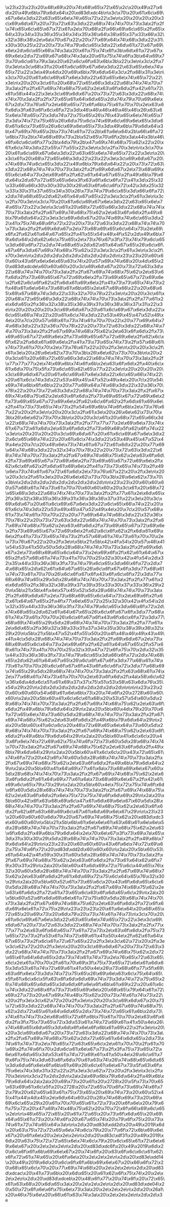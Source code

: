 \x23\x23\x23\x20\x48\x69\x20\x74\x68\x65\x72\x65\x2c\x20\x49\x27\x6d\x20\x49\x6b\x79\x6d\x64\x20\xd83d\xdc4b\n\x3c\x70\x20\x61\x6c\x69\x67\x6e\x3d\x22\x63\x65\x6e\x74\x65\x72\x22\x3e\n\x20\x20\x20\x20\x3c\x69\x6d\x67\x20\x73\x72\x63\x3d\x22\x68\x74\x74\x70\x73\x3a\x2f\x2f\x74\x65\x6c\x65\x67\x72\x61\x2e\x70\x68\x2f\x66\x69\x6c\x65\x2f\x65\x64\x33\x34\x33\x36\x35\x34\x34\x35\x36\x64\x38\x65\x37\x33\x66\x32\x32\x38\x38\x2e\x6a\x70\x67\x22\x20\x77\x69\x64\x74\x68\x3d\x22\x31\x30\x30\x25\x22\x20\x73\x74\x79\x6c\x65\x3d\x22\x6d\x61\x72\x67\x69\x6e\x2d\x6c\x65\x66\x74\x3a\x20\x61\x75\x74\x6f\x3b\x6d\x61\x72\x67\x69\x6e\x2d\x72\x69\x67\x68\x74\x3a\x20\x61\x75\x74\x6f\x3b\x64\x69\x73\x70\x6c\x61\x79\x3a\x20\x62\x6c\x6f\x63\x6b\x3b\x22\x3e\n\x3c\x2f\x70\x3e\n\x3c\x68\x31\x20\x61\x6c\x69\x67\x6e\x3d\x22\x63\x65\x6e\x74\x65\x72\x22\x3e\x49\x4d\x20\x69\x6b\x79\x6d\x64\x3c\x2f\x68\x31\x3e\n\x3c\x70\x20\x61\x6c\x69\x67\x6e\x3d\x22\x63\x65\x6e\x74\x65\x72\x22\x3e\n\x20\x20\x3c\x61\x20\x68\x72\x65\x66\x3d\x22\x68\x74\x74\x70\x73\x3a\x2f\x2f\x67\x69\x74\x68\x75\x62\x2e\x63\x6f\x6d\x2f\x42\x61\x72\x61\x58\x44\x22\x3e\x3c\x69\x6d\x67\x20\x73\x72\x63\x3d\x22\x68\x74\x74\x70\x3a\x2f\x2f\x72\x65\x61\x64\x6d\x65\x2d\x74\x79\x70\x69\x6e\x67\x2d\x73\x76\x67\x2e\x68\x65\x72\x6f\x6b\x75\x61\x70\x70\x2e\x63\x6f\x6d\x3f\x63\x6f\x6c\x6f\x72\x3d\x46\x46\x46\x46\x46\x46\x26\x63\x65\x6e\x74\x65\x72\x3d\x74\x72\x75\x65\x26\x76\x43\x65\x6e\x74\x65\x72\x3d\x74\x72\x75\x65\x26\x6d\x75\x6c\x74\x69\x6c\x69\x6e\x65\x3d\x66\x61\x6c\x73\x65\x26\x6c\x69\x6e\x65\x73\x3d\x49\x6b\x79\x6d\x64\x3b\x47\x69\x76\x65\x2b\x73\x74\x61\x72\x2b\x61\x6e\x64\x2b\x66\x6f\x72\x6b\x73\x2b\x74\x68\x69\x73\x2b\x52\x65\x70\x6f\x2b\x3a\x44\x3b\x46\x6f\x6c\x6c\x6f\x77\x2b\x4d\x79\x2b\x47\x69\x74\x68\x75\x62\x22\x20\x61\x6c\x74\x3d\x22\x55\x77\x55\x22\x3e\n\x3c\x2f\x70\x3e\n\n\x3c\x70\x20\x61\x6c\x69\x67\x6e\x3d\x22\x63\x65\x6e\x74\x65\x72\x22\x3e\n\x20\x3c\x61\x20\x68\x72\x65\x66\x3d\x22\x23\x22\x3e\x3c\x69\x6d\x67\x20\x74\x69\x74\x6c\x65\x3d\x22\x49\x6b\x79\x6d\x64\x22\x20\x73\x72\x63\x3d\x22\x68\x74\x74\x70\x73\x3a\x2f\x2f\x69\x6d\x67\x2e\x73\x68\x69\x65\x6c\x64\x73\x2e\x69\x6f\x2f\x62\x61\x64\x67\x65\x2f\x49\x6b\x79\x6d\x64\x2d\x67\x72\x65\x65\x6e\x3f\x63\x6f\x6c\x6f\x72\x41\x3d\x25\x32\x33\x66\x66\x30\x30\x30\x30\x26\x63\x6f\x6c\x6f\x72\x42\x3d\x25\x32\x33\x30\x31\x37\x65\x34\x30\x26\x73\x74\x79\x6c\x65\x3d\x66\x6f\x72\x2d\x74\x68\x65\x2d\x62\x61\x64\x67\x65\x22\x3e\x3c\x2f\x61\x3e\n\x3c\x2f\x70\x3e\n\x3c\x70\x20\x61\x6c\x69\x67\x6e\x3d\x22\x63\x65\x6e\x74\x65\x72\x22\x3e\n\x3c\x61\x20\x68\x72\x65\x66\x3d\x22\x68\x74\x74\x70\x73\x3a\x2f\x2f\x67\x69\x74\x68\x75\x62\x2e\x63\x6f\x6d\x2f\x49\x6b\x79\x6d\x64\x22\x3e\x3c\x69\x6d\x67\x20\x74\x69\x74\x6c\x65\x3d\x22\x41\x75\x74\x68\x6f\x72\x22\x20\x73\x72\x63\x3d\x22\x68\x74\x74\x70\x73\x3a\x2f\x2f\x69\x6d\x67\x2e\x73\x68\x69\x65\x6c\x64\x73\x2e\x69\x6f\x2f\x62\x61\x64\x67\x65\x2f\x41\x55\x54\x48\x4f\x52\x2d\x49\x6b\x79\x6d\x64\x2d\x62\x6c\x75\x65\x2e\x73\x76\x67\x3f\x73\x74\x79\x6c\x65\x3d\x66\x6f\x72\x2d\x74\x68\x65\x2d\x62\x61\x64\x67\x65\x26\x6c\x6f\x67\x6f\x3d\x67\x69\x74\x68\x75\x62\x22\x3e\x3c\x2f\x61\x3e\n\x3c\x2f\x70\x3e\n\n\x2d\x2d\x2d\x2d\x2d\x2d\x2d\x2d\x2d\n\x23\x23\x20\x60\x60\x60\x43\x6f\x6e\x6e\x65\x63\x74\x20\x57\x69\x74\x68\x20\x4d\x65\x20\xd83d\xdcde\x60\x60\x60\x20\x3c\x69\x6d\x67\x20\x73\x72\x63\x3d\x22\x68\x74\x74\x70\x73\x3a\x2f\x2f\x67\x69\x74\x68\x75\x62\x2e\x63\x6f\x6d\x2f\x73\x69\x65\x67\x72\x69\x6e\x2f\x73\x69\x65\x67\x72\x69\x6e\x2f\x62\x6c\x6f\x62\x2f\x6d\x61\x69\x6e\x2f\x41\x73\x73\x65\x74\x73\x2f\x48\x61\x6e\x64\x73\x68\x61\x6b\x65\x2e\x67\x69\x66\x22\x20\x68\x65\x69\x67\x68\x74\x3d\x22\x33\x32\x70\x78\x22\x3e\n\x20\x20\x3c\x61\x20\x68\x72\x65\x66\x3d\x22\x68\x74\x74\x70\x73\x3a\x2f\x2f\x77\x61\x2e\x6d\x65\x2f\x36\x32\x38\x35\x36\x39\x31\x36\x38\x36\x37\x31\x22\x3e\n\x20\x20\x20\x20\x3c\x69\x6d\x67\x20\x61\x6c\x69\x67\x6e\x3d\x22\x6c\x65\x66\x74\x22\x20\x61\x6c\x74\x3d\x22\x53\x49\x45\x47\x52\x49\x4e\x20\x7c\x20\x57\x68\x61\x73\x74\x61\x70\x70\x22\x20\x77\x69\x64\x74\x68\x3d\x22\x32\x36\x70\x78\x22\x20\x73\x72\x63\x3d\x22\x68\x74\x74\x70\x73\x3a\x2f\x2f\x67\x69\x74\x68\x75\x62\x2e\x63\x6f\x6d\x2f\x73\x69\x65\x67\x72\x69\x6e\x2f\x73\x69\x65\x67\x72\x69\x6e\x2f\x62\x6c\x6f\x62\x2f\x6d\x61\x69\x6e\x2f\x41\x73\x73\x65\x74\x73\x2f\x57\x68\x61\x74\x73\x61\x70\x70\x2e\x73\x76\x67\x22\x20\x2f\x3e\n\x20\x20\x3c\x2f\x61\x3e\x20\x26\x6e\x62\x73\x70\x3b\x26\x6e\x62\x73\x70\x3b\n\x20\x20\x3c\x61\x20\x68\x72\x65\x66\x3d\x22\x68\x74\x74\x70\x73\x3a\x2f\x2f\x77\x77\x77\x2e\x74\x69\x6b\x74\x6f\x6b\x2e\x63\x6f\x6d\x2f\x40\x6c\x61\x6d\x70\x75\x5f\x73\x6c\x65\x62\x65\x77\x22\x3e\n\x20\x20\x20\x20\x3c\x69\x6d\x67\x20\x61\x6c\x69\x67\x6e\x3d\x22\x6c\x65\x66\x74\x22\x20\x61\x6c\x74\x3d\x22\x53\x49\x45\x47\x52\x49\x4e\x20\x7c\x20\x54\x69\x74\x6b\x6f\x6b\x22\x20\x77\x69\x64\x74\x68\x3d\x22\x32\x36\x70\x78\x22\x20\x73\x72\x63\x3d\x22\x68\x74\x74\x70\x73\x3a\x2f\x2f\x67\x69\x74\x68\x75\x62\x2e\x63\x6f\x6d\x2f\x73\x69\x65\x67\x72\x69\x6e\x2f\x73\x69\x65\x67\x72\x69\x6e\x2f\x62\x6c\x6f\x62\x2f\x6d\x61\x69\x6e\x2f\x41\x73\x73\x65\x74\x73\x2f\x54\x69\x6b\x74\x6f\x6b\x2e\x73\x76\x67\x22\x20\x2f\x3e\n\x20\x20\x3c\x2f\x61\x3e\x20\x26\x6e\x62\x73\x70\x3b\x26\x6e\x62\x73\x70\x3b\n\x20\x20\x3c\x61\x20\x68\x72\x65\x66\x3d\x22\x68\x74\x74\x70\x73\x3a\x2f\x2f\x77\x77\x77\x2e\x69\x6e\x73\x74\x61\x67\x72\x61\x6d\x2e\x63\x6f\x6d\x2f\x73\x69\x68\x5f\x62\x6f\x74\x22\x3e\n\x20\x20\x20\x20\x3c\x69\x6d\x67\x20\x61\x6c\x69\x67\x6e\x3d\x22\x6c\x65\x66\x74\x22\x20\x61\x6c\x74\x3d\x22\x53\x49\x45\x47\x52\x49\x4e\x20\x7c\x20\x49\x6e\x73\x74\x61\x67\x72\x61\x6d\x22\x20\x77\x69\x64\x74\x68\x3d\x22\x32\x34\x70\x78\x22\x20\x73\x72\x63\x3d\x22\x68\x74\x74\x70\x73\x3a\x2f\x2f\x67\x69\x74\x68\x75\x62\x2e\x63\x6f\x6d\x2f\x73\x69\x65\x67\x72\x69\x6e\x2f\x73\x69\x65\x67\x72\x69\x6e\x2f\x62\x6c\x6f\x62\x2f\x6d\x61\x69\x6e\x2f\x41\x73\x73\x65\x74\x73\x2f\x49\x6e\x73\x74\x61\x67\x72\x61\x6d\x2e\x73\x76\x67\x22\x20\x2f\x3e\n\x20\x20\x3c\x2f\x61\x3e\x20\x26\x6e\x62\x73\x70\x3b\x26\x6e\x62\x73\x70\x3b\n\x2d\x2d\x2d\x2d\x2d\x2d\x2d\x2d\x2d\n\n\x23\x23\x20\x60\x60\x60\x57\x68\x61\x74\x73\x61\x70\x70\x60\x60\x60\x20\x3c\x61\x20\x68\x72\x65\x66\x3d\x22\x68\x74\x74\x70\x73\x3a\x2f\x2f\x77\x61\x2e\x6d\x65\x2f\x36\x32\x38\x35\x36\x39\x31\x36\x38\x36\x37\x31\x22\x3e\x20\x3c\x69\x6d\x67\x20\x61\x6c\x69\x67\x6e\x3d\x22\x6c\x65\x66\x74\x22\x20\x61\x6c\x74\x3d\x22\x53\x49\x45\x47\x52\x49\x4e\x20\x7c\x20\x57\x68\x61\x73\x74\x61\x70\x70\x22\x20\x77\x69\x64\x74\x68\x3d\x22\x32\x36\x70\x78\x22\x20\x73\x72\x63\x3d\x22\x68\x74\x74\x70\x73\x3a\x2f\x2f\x67\x69\x74\x68\x75\x62\x2e\x63\x6f\x6d\x2f\x73\x69\x65\x67\x72\x69\x6e\x2f\x73\x69\x65\x67\x72\x69\x6e\x2f\x62\x6c\x6f\x62\x2f\x6d\x61\x69\x6e\x2f\x41\x73\x73\x65\x74\x73\x2f\x57\x68\x61\x74\x73\x61\x70\x70\x2e\x73\x76\x67\x22\x20\x2f\x3e\n\x5b\x21\x5b\x42\x4f\x54\x20\x57\x48\x41\x54\x53\x41\x50\x50\x5d\x28\x68\x74\x74\x70\x73\x3a\x2f\x2f\x69\x6d\x67\x2e\x73\x68\x69\x65\x6c\x64\x73\x2e\x69\x6f\x2f\x62\x61\x64\x67\x65\x2f\x57\x68\x61\x74\x73\x41\x70\x70\x25\x32\x30\x42\x4f\x54\x2d\x32\x35\x44\x33\x36\x36\x3f\x73\x74\x79\x6c\x65\x3d\x66\x6f\x72\x2d\x74\x68\x65\x2d\x62\x61\x64\x67\x65\x26\x6c\x6f\x67\x6f\x3d\x77\x68\x61\x74\x73\x61\x70\x70\x26\x6c\x6f\x67\x6f\x43\x6f\x6c\x6f\x72\x3d\x77\x68\x69\x74\x65\x29\x5d\x28\x68\x74\x74\x70\x73\x3a\x2f\x2f\x77\x61\x2e\x6d\x65\x2f\x36\x32\x38\x39\x37\x39\x35\x33\x30\x37\x33\x36\x29\x20\n\x5b\x21\x5b\x4f\x4e\x57\x45\x52\x5d\x28\x68\x74\x74\x70\x73\x3a\x2f\x2f\x69\x6d\x67\x2e\x73\x68\x69\x65\x6c\x64\x73\x2e\x69\x6f\x2f\x62\x61\x64\x67\x65\x2f\x4f\x77\x6e\x65\x72\x25\x32\x30\x42\x4f\x54\x2d\x32\x35\x44\x33\x36\x36\x3f\x73\x74\x79\x6c\x65\x3d\x66\x6f\x72\x2d\x74\x68\x65\x2d\x62\x61\x64\x67\x65\x26\x6c\x6f\x67\x6f\x3d\x77\x68\x61\x74\x73\x61\x70\x70\x26\x6c\x6f\x67\x6f\x43\x6f\x6c\x6f\x72\x3d\x77\x68\x69\x74\x65\x29\x5d\x28\x68\x74\x74\x70\x73\x3a\x2f\x2f\x77\x61\x2e\x6d\x65\x2f\x36\x32\x38\x33\x31\x37\x34\x35\x30\x38\x39\x36\x32\x29\x20\n\x5b\x21\x5b\x47\x52\x4f\x55\x50\x20\x4f\x46\x46\x49\x43\x49\x41\x4c\x5d\x28\x68\x74\x74\x70\x73\x3a\x2f\x2f\x69\x6d\x67\x2e\x73\x68\x69\x65\x6c\x64\x73\x2e\x69\x6f\x2f\x62\x61\x64\x67\x65\x2f\x57\x68\x61\x74\x73\x41\x70\x70\x25\x32\x30\x47\x72\x6f\x75\x70\x2d\x32\x35\x44\x33\x36\x36\x3f\x73\x74\x79\x6c\x65\x3d\x66\x6f\x72\x2d\x74\x68\x65\x2d\x62\x61\x64\x67\x65\x26\x6c\x6f\x67\x6f\x3d\x77\x68\x61\x74\x73\x61\x70\x70\x26\x6c\x6f\x67\x6f\x43\x6f\x6c\x6f\x72\x3d\x77\x68\x69\x74\x65\x29\x5d\x28\x68\x74\x74\x70\x73\x3a\x2f\x2f\x63\x68\x61\x74\x2e\x77\x68\x61\x74\x73\x61\x70\x70\x2e\x63\x6f\x6d\x2f\x4a\x58\x6c\x62\x36\x6d\x4d\x6c\x51\x61\x69\x37\x37\x75\x51\x53\x58\x63\x6d\x76\x35\x54\x29\x20\n\x2d\x2d\x2d\x2d\x2d\x2d\x2d\x2d\x2d\n\n\n\n\x23\x23\x20\x60\x60\x60\x54\x68\x61\x6e\x6b\x73\x20\x74\x6f\x20\x2728\x60\x60\x60\n\x2a\x20\x5b\x60\x41\x6c\x6c\x61\x68\x20\x53\x57\x54\x60\x5d\x28\x68\x74\x74\x70\x73\x3a\x2f\x2f\x67\x69\x74\x68\x75\x62\x2e\x63\x6f\x6d\x2f\x49\x6b\x79\x6d\x64\x29\n\x2a\x20\x5b\x60\x4d\x79\x20\x70\x61\x72\x65\x6e\x74\x73\x60\x5d\x28\x68\x74\x74\x70\x73\x3a\x2f\x2f\x67\x69\x74\x68\x75\x62\x2e\x63\x6f\x6d\x2f\x49\x6b\x79\x6d\x64\x29\n\x2a\x20\x5b\x60\x41\x6c\x6c\x20\x46\x72\x69\x65\x6e\x64\x73\x60\x5d\x28\x68\x74\x74\x70\x73\x3a\x2f\x2f\x67\x69\x74\x68\x75\x62\x2e\x63\x6f\x6d\x2f\x49\x6b\x79\x6d\x64\x29\n\x2a\x20\x5b\x60\x41\x6c\x6c\x20\x43\x6f\x6e\x74\x72\x69\x62\x75\x74\x6f\x72\x73\x60\x5d\x28\x68\x74\x74\x70\x73\x3a\x2f\x2f\x67\x69\x74\x68\x75\x62\x2e\x63\x6f\x6d\x2f\x49\x6b\x79\x6d\x64\x29\n\x2a\x20\x5b\x60\x41\x6c\x6c\x20\x43\x72\x65\x61\x74\x6f\x72\x20\x42\x6f\x74\x60\x5d\x28\x68\x74\x74\x70\x73\x3a\x2f\x2f\x67\x69\x74\x68\x75\x62\x2e\x63\x6f\x6d\x2f\x49\x6b\x79\x6d\x64\x29\n\x2a\x20\x5b\x60\x41\x64\x69\x77\x61\x6a\x73\x68\x69\x6e\x67\x60\x5d\x28\x68\x74\x74\x70\x73\x3a\x2f\x2f\x67\x69\x74\x68\x75\x62\x2e\x63\x6f\x6d\x2f\x61\x64\x69\x77\x61\x6a\x73\x68\x69\x6e\x67\x2f\x42\x61\x69\x6c\x65\x79\x73\x29\n\x2a\x20\x5b\x60\x4e\x75\x72\x75\x74\x6f\x6d\x6f\x60\x5d\x28\x68\x74\x74\x70\x73\x3a\x2f\x2f\x67\x69\x74\x68\x75\x62\x2e\x63\x6f\x6d\x2f\x6e\x75\x72\x75\x74\x6f\x6d\x69\x29\n\x2a\x20\x5b\x60\x42\x6f\x63\x68\x69\x6c\x47\x61\x6d\x69\x6e\x67\x60\x5d\x28\x68\x74\x74\x70\x73\x3a\x2f\x2f\x67\x69\x74\x68\x75\x62\x2e\x63\x6f\x6d\x2f\x62\x6f\x63\x68\x69\x6c\x67\x61\x6d\x69\x6e\x67\x29\n\n\x23\x23\x20\x60\x60\x60\x6d\x79\x20\x67\x69\x74\x68\x75\x62\x20\xd83d\xdc3e\x60\x60\x60\n\x5b\x21\x5b\x6b\x61\x6e\x6e\x61\x63\x68\x61\x6e\x6e\x5d\x28\x68\x74\x74\x70\x73\x3a\x2f\x2f\x67\x69\x74\x68\x75\x62\x2e\x63\x6f\x6d\x2f\x49\x6b\x79\x6d\x64\x2e\x70\x6e\x67\x3f\x73\x69\x7a\x65\x3d\x31\x30\x30\x29\x5d\x28\x68\x74\x74\x70\x73\x3a\x2f\x2f\x49\x6b\x79\x6d\x64\x29\n\n\x23\x23\x20\x60\x60\x60\x43\x6f\x6e\x74\x72\x69\x62\x75\x74\x6f\x72\x20\xd83d\xdd2d\x60\x60\x60\n\x2a\x20\x5b\x60\x53\x61\x64\x42\x4f\x59\x30\x31\x60\x5d\x28\x68\x74\x74\x70\x73\x3a\x2f\x2f\x67\x69\x74\x68\x75\x62\x2e\x63\x6f\x6d\x2f\x73\x61\x64\x62\x6f\x79\x30\x31\x29\n\x2a\x20\x5b\x60\x41\x6d\x69\x72\x75\x6c\x44\x65\x76\x32\x30\x60\x5d\x28\x68\x74\x74\x70\x73\x3a\x2f\x2f\x67\x69\x74\x68\x75\x62\x2e\x63\x6f\x6d\x2f\x61\x6d\x69\x72\x75\x6c\x64\x65\x76\x32\x30\x29\n\x2a\x20\x5b\x60\x52\x61\x73\x65\x6c\x20\x43\x6f\x6d\x65\x6c\x60\x5d\x28\x68\x74\x74\x70\x73\x3a\x2f\x2f\x67\x69\x74\x68\x75\x62\x2e\x63\x6f\x6d\x2f\x72\x61\x73\x65\x6c\x63\x6f\x6d\x65\x6c\x29\n\x2a\x20\x5b\x60\x52\x6f\x6d\x69\x6e\x61\x72\x75\x60\x5d\x28\x68\x74\x74\x70\x73\x3a\x2f\x2f\x67\x69\x74\x68\x75\x62\x2e\x63\x6f\x6d\x2f\x72\x6f\x6d\x69\x6e\x61\x72\x75\x29\n\x23\x23\x23\x20\x61\x6e\x64\x20\x68\x65\x72\x65\x20\x69\x73\x20\x6d\x79\x20\x73\x74\x61\x74\x73\n\x3c\x70\x20\x61\x6c\x69\x67\x6e\x3d\x22\x63\x65\x6e\x74\x65\x72\x22\x3e\x3c\x69\x6d\x67\x20\x73\x72\x63\x3d\x22\x68\x74\x74\x70\x73\x3a\x2f\x2f\x77\x77\x77\x2e\x63\x6f\x64\x65\x77\x61\x72\x73\x2e\x63\x6f\x6d\x2f\x75\x73\x65\x72\x73\x2f\x53\x61\x74\x72\x69\x61\x41\x50\x4e\x2f\x62\x61\x64\x67\x65\x73\x2f\x6c\x61\x72\x67\x65\x22\x2f\x3e\x3c\x62\x72\x20\x2f\x3e\x3c\x62\x72\x20\x2f\x3e\n\x20\x20\x3c\x69\x6d\x67\x20\x73\x72\x63\x3d\x22\x68\x74\x74\x70\x73\x3a\x2f\x2f\x67\x69\x74\x68\x75\x62\x2d\x72\x65\x61\x64\x6d\x65\x2d\x73\x74\x61\x74\x73\x2e\x76\x65\x72\x63\x65\x6c\x2e\x61\x70\x70\x2f\x61\x70\x69\x3f\x75\x73\x65\x72\x6e\x61\x6d\x65\x3d\x53\x61\x74\x72\x69\x61\x41\x50\x4e\x26\x73\x68\x6f\x77\x5f\x69\x63\x6f\x6e\x73\x3d\x74\x72\x75\x65\x26\x69\x6e\x63\x6c\x75\x64\x65\x5f\x61\x6c\x6c\x5f\x63\x6f\x6d\x6d\x69\x74\x73\x3d\x74\x72\x75\x65\x26\x74\x68\x65\x6d\x65\x3d\x6d\x6f\x6e\x6f\x6b\x61\x69\x22\x20\x61\x6c\x74\x3d\x22\x68\x6f\x73\x73\x65\x69\x6e\x20\x68\x65\x79\x64\x61\x72\x69\x27\x73\x20\x47\x69\x74\x48\x75\x62\x20\x73\x74\x61\x74\x73\x22\x20\x2f\x3e\x3c\x62\x72\x20\x2f\x3e\n\x20\x20\x3c\x69\x6d\x67\x20\x73\x72\x63\x3d\x22\x68\x74\x74\x70\x73\x3a\x2f\x2f\x67\x69\x74\x68\x75\x62\x2d\x72\x65\x61\x64\x6d\x65\x2d\x73\x74\x72\x65\x61\x6b\x2d\x73\x74\x61\x74\x73\x2e\x68\x65\x72\x6f\x6b\x75\x61\x70\x70\x2e\x63\x6f\x6d\x2f\x3f\x75\x73\x65\x72\x3d\x53\x61\x74\x72\x69\x61\x41\x50\x4e\x26\x74\x68\x65\x6d\x65\x3d\x6d\x6f\x6e\x6f\x6b\x61\x69\x22\x2f\x3e\n\x20\x20\x3c\x69\x6d\x67\x20\x73\x72\x63\x3d\x22\x68\x74\x74\x70\x73\x3a\x2f\x2f\x67\x69\x74\x68\x75\x62\x2d\x72\x65\x61\x64\x6d\x65\x2d\x73\x74\x61\x74\x73\x2e\x76\x65\x72\x63\x65\x6c\x2e\x61\x70\x70\x2f\x61\x70\x69\x2f\x74\x6f\x70\x2d\x6c\x61\x6e\x67\x73\x2f\x3f\x75\x73\x65\x72\x6e\x61\x6d\x65\x3d\x53\x61\x74\x72\x69\x61\x41\x50\x4e\x26\x6c\x61\x79\x6f\x75\x74\x3d\x63\x6f\x6d\x70\x61\x63\x74\x26\x74\x68\x65\x6d\x65\x3d\x6d\x6f\x6e\x6f\x6b\x61\x69\x26\x6c\x61\x6e\x67\x73\x5f\x63\x6f\x75\x6e\x74\x3d\x31\x32\x22\x2f\x3e\x3c\x62\x72\x20\x2f\x3e\n\x3c\x2f\x70\x3e\n\n\x3c\x21\x2d\x2d\n\x2a\x2a\x69\x6b\x79\x6d\x64\x2f\x49\x6b\x79\x6d\x64\x2a\x2a\x20\x69\x73\x20\x61\x20\x2728\x20\x5f\x73\x70\x65\x63\x69\x61\x6c\x5f\x20\x2728\x20\x72\x65\x70\x6f\x73\x69\x74\x6f\x72\x79\x20\x62\x65\x63\x61\x75\x73\x65\x20\x69\x74\x73\x20\x60\x52\x45\x41\x44\x4d\x45\x2e\x6d\x64\x60\x20\x28\x74\x68\x69\x73\x20\x66\x69\x6c\x65\x29\x20\x61\x70\x70\x65\x61\x72\x73\x20\x6f\x6e\x20\x79\x6f\x75\x72\x20\x47\x69\x74\x48\x75\x62\x20\x70\x72\x6f\x66\x69\x6c\x65\x2e\n\n\x48\x65\x72\x65\x20\x61\x72\x65\x20\x73\x6f\x6d\x65\x20\x69\x64\x65\x61\x73\x20\x74\x6f\x20\x67\x65\x74\x20\x79\x6f\x75\x20\x73\x74\x61\x72\x74\x65\x64\x3a\n\n\x2d\x20\xd83d\xdd2d\x20\x49\x2019\x6d\x20\x63\x75\x72\x72\x65\x6e\x74\x6c\x79\x20\x77\x6f\x72\x6b\x69\x6e\x67\x20\x6f\x6e\x20\x2e\x2e\x2e\n\x2d\x20\xd83c\xdf31\x20\x49\x2019\x6d\x20\x63\x75\x72\x72\x65\x6e\x74\x6c\x79\x20\x6c\x65\x61\x72\x6e\x69\x6e\x67\x20\x2e\x2e\x2e\n\x2d\x20\xd83d\xdc6f\x20\x49\x2019\x6d\x20\x6c\x6f\x6f\x6b\x69\x6e\x67\x20\x74\x6f\x20\x63\x6f\x6c\x6c\x61\x62\x6f\x72\x61\x74\x65\x20\x6f\x6e\x20\x2e\x2e\x2e\n\x2d\x20\xd83e\xdd14\x20\x49\x2019\x6d\x20\x6c\x6f\x6f\x6b\x69\x6e\x67\x20\x66\x6f\x72\x20\x68\x65\x6c\x70\x20\x77\x69\x74\x68\x20\x2e\x2e\x2e\n\x2d\x20\xd83d\xdcac\x20\x41\x73\x6b\x20\x6d\x65\x20\x61\x62\x6f\x75\x74\x20\x2e\x2e\x2e\n\x2d\x20\xd83d\xdceb\x20\x48\x6f\x77\x20\x74\x6f\x20\x72\x65\x61\x63\x68\x20\x6d\x65\x3a\x20\x2e\x2e\x2e\n\x2d\x20\xd83d\xde04\x20\x50\x72\x6f\x6e\x6f\x75\x6e\x73\x3a\x20\x2e\x2e\x2e\n\x2d\x20\x26a1\x20\x46\x75\x6e\x20\x66\x61\x63\x74\x3a\x20\x2e\x2e\x2e\n\x2d\x2d\x3e
